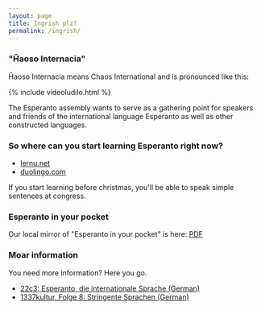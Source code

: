 ```yaml
---
layout: page
title: Ingrish plz?
permalink: /ingrish/
---
```


### "Ĥaoso Internacia"

Ĥaoso Internacia means Chaos International and is pronounced like this:

{% include videoludilo.html %}

The Esperanto assembly wants to serve as a gathering point for speakers 
and friends of the international language Esperanto as well as other constructed 
languages. 

### So where can you start learning Esperanto right now?

* [lernu.net](https://lernu.net)
* [duolingo.com](https://duolingo.com)

If you start learning before christmas, you'll be able to speak simple sentences at congress.

### Esperanto in your pocket

Our local mirror of "Esperanto in your pocket" is here: [PDF](/dosieroj/pocket-guide.pdf)

### Moar information

You need more information? Here you go.

* [22c3: Esperanto, die internationale Sprache (German)](https://media.ccc.de/v/22C3-503-de-esperanto)
* [1337kultur, Folge 8: Stringente Sprachen (German)](https://1337kultur.de/2011/folge-8-stringente-sprachen/)

